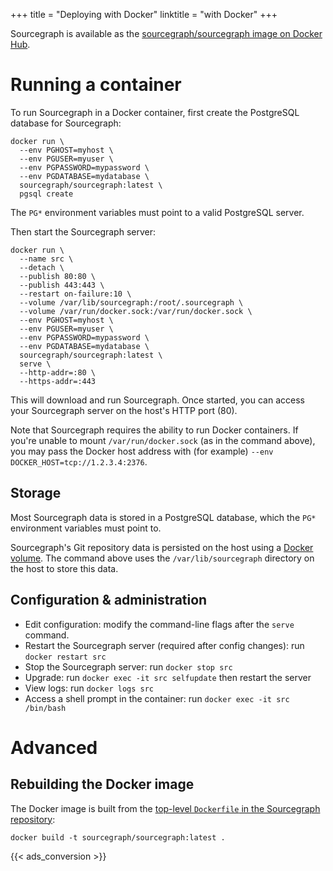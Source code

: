 +++
title = "Deploying with Docker"
linktitle = "with Docker"
+++

Sourcegraph is available as the
[sourcegraph/sourcegraph image on Docker Hub](https://hub.docker.com/r/sourcegraph/sourcegraph/).

# Running a container

To run Sourcegraph in a Docker container, first create the PostgreSQL
database for Sourcegraph:

```
docker run \
  --env PGHOST=myhost \
  --env PGUSER=myuser \
  --env PGPASSWORD=mypassword \
  --env PGDATABASE=mydatabase \
  sourcegraph/sourcegraph:latest \
  pgsql create
```

The `PG*` environment variables must point to a valid PostgreSQL
server.

Then start the Sourcegraph server:

```
docker run \
  --name src \
  --detach \
  --publish 80:80 \
  --publish 443:443 \
  --restart on-failure:10 \
  --volume /var/lib/sourcegraph:/root/.sourcegraph \
  --volume /var/run/docker.sock:/var/run/docker.sock \
  --env PGHOST=myhost \
  --env PGUSER=myuser \
  --env PGPASSWORD=mypassword \
  --env PGDATABASE=mydatabase \
  sourcegraph/sourcegraph:latest \
  serve \
  --http-addr=:80 \
  --https-addr=:443
```

This will download and run Sourcegraph. Once started, you can access
your Sourcegraph server on the host's HTTP port (80).

Note that Sourcegraph requires the ability to run Docker
containers. If you're unable to mount `/var/run/docker.sock` (as in
the command above), you may pass the Docker host address with (for
example) `--env DOCKER_HOST=tcp://1.2.3.4:2376`.


## Storage

Most Sourcegraph data is stored in a PostgreSQL database, which the
`PG*` environment variables must point to.

Sourcegraph's Git repository data is persisted on the host using a
[Docker volume](https://docs.docker.com/userguide/dockervolumes/). The
command above uses the `/var/lib/sourcegraph` directory on the host to
store this data.


## Configuration & administration

* Edit configuration: modify the command-line flags after the `serve` command.
* Restart the Sourcegraph server (required after config changes): run
  `docker restart src`
* Stop the Sourcegraph server: run `docker stop src`
* Upgrade: run `docker exec -it src selfupdate` then restart the server
* View logs: run `docker logs src`
* Access a shell prompt in the container: run `docker exec -it src
  /bin/bash`


# Advanced

## Rebuilding the Docker image

The Docker image is built from the
[top-level `Dockerfile` in the Sourcegraph repository](https://src.sourcegraph.com/sourcegraph/.tree/Dockerfile):

```
docker build -t sourcegraph/sourcegraph:latest .
```

{{< ads_conversion >}}
